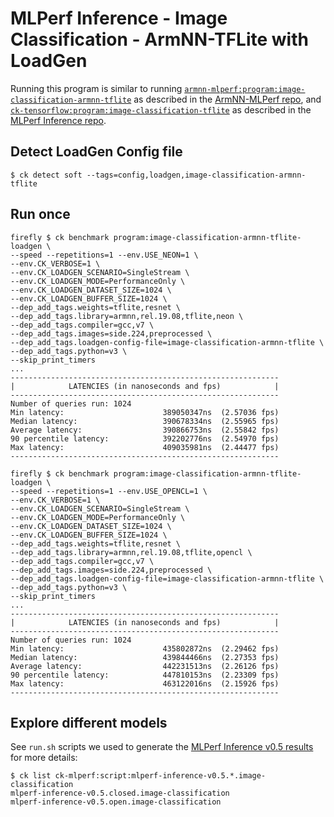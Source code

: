 # MLPerf Inference - Image Classification - ArmNN-TFLite with LoadGen

Running this program is similar to running [`armnn-mlperf:program:image-classification-armnn-tflite`](https://github.com/ARM-software/armnn-mlperf/tree/master/program/image-classification-armnn-tflite) as described in the [ArmNN-MLPerf repo](https://github.com/ARM-software/armnn-mlper://github.com/ARM-software/armnn-mlperf), and [`ck-tensorflow:program:image-classification-tflite`](https://github.com/ctuning/ck-tensorflow/tree/master/program/image-classification-tflite) as described in the [MLPerf Inference repo](https://github.com/mlperf/inference/tree/master/v0.5/classification_and_detection/optional_harness_ck/classification/tflite).

## Detect LoadGen Config file
```
$ ck detect soft --tags=config,loadgen,image-classification-armnn-tflite
```

## Run once
```
firefly $ ck benchmark program:image-classification-armnn-tflite-loadgen \
--speed --repetitions=1 --env.USE_NEON=1 \
--env.CK_VERBOSE=1 \
--env.CK_LOADGEN_SCENARIO=SingleStream \
--env.CK_LOADGEN_MODE=PerformanceOnly \
--env.CK_LOADGEN_DATASET_SIZE=1024 \
--env.CK_LOADGEN_BUFFER_SIZE=1024 \
--dep_add_tags.weights=tflite,resnet \
--dep_add_tags.library=armnn,rel.19.08,tflite,neon \
--dep_add_tags.compiler=gcc,v7 \
--dep_add_tags.images=side.224,preprocessed \
--dep_add_tags.loadgen-config-file=image-classification-armnn-tflite \
--dep_add_tags.python=v3 \
--skip_print_timers
...
------------------------------------------------------------
|            LATENCIES (in nanoseconds and fps)            |
------------------------------------------------------------
Number of queries run: 1024
Min latency:                      389050347ns  (2.57036 fps)
Median latency:                   390678334ns  (2.55965 fps)
Average latency:                  390866753ns  (2.55842 fps)
90 percentile latency:            392202776ns  (2.54970 fps)
Max latency:                      409035981ns  (2.44477 fps)
------------------------------------------------------------

firefly $ ck benchmark program:image-classification-armnn-tflite-loadgen \
--speed --repetitions=1 --env.USE_OPENCL=1 \
--env.CK_VERBOSE=1 \
--env.CK_LOADGEN_SCENARIO=SingleStream \
--env.CK_LOADGEN_MODE=PerformanceOnly \
--env.CK_LOADGEN_DATASET_SIZE=1024 \
--env.CK_LOADGEN_BUFFER_SIZE=1024 \
--dep_add_tags.weights=tflite,resnet \
--dep_add_tags.library=armnn,rel.19.08,tflite,opencl \
--dep_add_tags.compiler=gcc,v7 \
--dep_add_tags.images=side.224,preprocessed \
--dep_add_tags.loadgen-config-file=image-classification-armnn-tflite \
--dep_add_tags.python=v3 \
--skip_print_timers
...
------------------------------------------------------------
|            LATENCIES (in nanoseconds and fps)            |
------------------------------------------------------------
Number of queries run: 1024
Min latency:                      435802872ns  (2.29462 fps)
Median latency:                   439844466ns  (2.27353 fps)
Average latency:                  442231513ns  (2.26126 fps)
90 percentile latency:            447810153ns  (2.23309 fps)
Max latency:                      463122016ns  (2.15926 fps)
------------------------------------------------------------
```

## Explore different models

See `run.sh` scripts we used to generate the [MLPerf Inference v0.5 results](https://mlperf.org/inference-results/) for more details:
```
$ ck list ck-mlperf:script:mlperf-inference-v0.5.*.image-classification
mlperf-inference-v0.5.closed.image-classification
mlperf-inference-v0.5.open.image-classification
```
